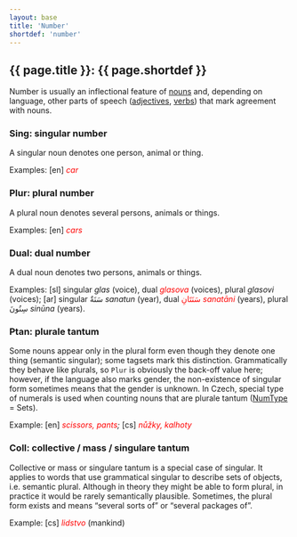 ```yaml
---
layout: base
title: 'Number'
shortdef: 'number'
---
```


## {{ page.title }}: {{ page.shortdef }}

Number is usually an inflectional feature
of <a href="../ud-pos/NOUN.html">nouns</a> and, depending on language, other parts of speech
(<a href="../ud-pos/ADJ.html">adjectives</a>, <a href="../ud-pos/VERB.html">verbs</a>) that mark agreement with nouns.

### Sing: singular number

A singular noun denotes one person, animal or thing.

Examples: [en] <I><span style='color:red'>car</span></I>

### Plur: plural number

A plural noun denotes several persons, animals or things.

Examples: [en] <I><span style='color:red'>cars</span></I>

### Dual: dual number

A dual noun denotes two persons, animals or things.

Examples:
[sl] singular <I>glas</I> (voice), dual <I><span style='color:red'>glasova</span></I> (voices), plural <I>glasovi</I> (voices);
[ar] singular سَنَةٌ <I>sanatun</I> (year), dual <span style='color:red'>سَنَتَانِ <I>sanatāni</I></span> (years), plural سِنُونَ <I>sinūna</I> (years).

### Ptan: plurale tantum

Some nouns
appear only in the plural form even though they denote one thing
(semantic singular); some tagsets mark this distinction.
Grammatically they behave like plurals, so `Plur` is
obviously the back-off value here; however, if the language also
marks gender, the non-existence of singular form sometimes means that
the gender is unknown. In
Czech, special type of numerals is used when counting nouns that are
plurale tantum ([NumType]() = Sets).

Example:
[en] <I><span style='color:red'>scissors, pants</span>;</I>
[cs] <I><span style='color:red'>nůžky, kalhoty</span></I>

### Coll: collective / mass / singulare tantum

Collective or
mass or singulare tantum is a special case of singular. It
applies to words that use grammatical singular to describe sets of
objects, i.e. semantic plural. Although in theory they might be able
to form plural, in practice it would be rarely semantically
plausible. Sometimes, the plural form exists and means &ldquo;several
sorts of&rdquo; or
&ldquo;several packages of&rdquo;.

Example: [cs] <I><span style='color:red'>lidstvo</span></I> (mankind)
